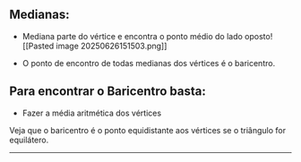 
## Medianas:

- Mediana parte do vértice e encontra o ponto médio do lado oposto![[Pasted image 20250626151503.png]]

- O ponto de encontro de todas medianas dos vértices é o baricentro. 


## Para encontrar o Baricentro basta:

- Fazer a média aritmética dos vértices


Veja que o baricentro é o ponto equidistante aos vértices se o triângulo for equilátero. 

----

 